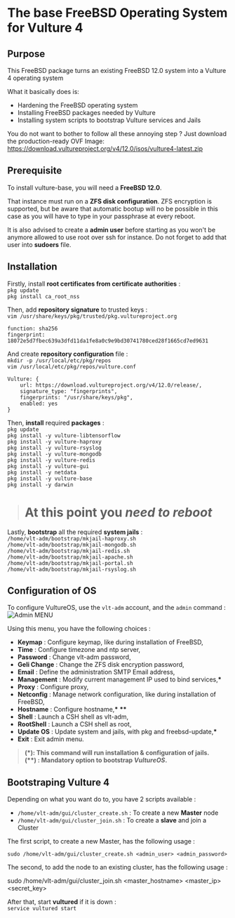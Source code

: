 # The base FreeBSD Operating System for Vulture 4

## Purpose

This FreeBSD package turns an existing FreeBSD 12.0 system into a Vulture 4 operating system

What it basically does is:
 - Hardening the FreeBSD operating system
 - Installing FreeBSD packages needed by Vulture
 - Installing system scripts to bootstrap Vulture services and Jails
 
You do not want to bother to follow all these annoying step ?
Just download the production-ready OVF Image: https://download.vultureproject.org/v4/12.0/isos/vulture4-latest.zip

## Prerequisite

To install vulture-base, you will need a **FreeBSD 12.0**.

That instance must run on a **ZFS disk configuration**.
ZFS encryption is supported, but be aware that automatic bootup will no be possible in this case as you will have to type in your passphrase at every reboot.

It is also advised to create a **admin user** before starting as you won't be anymore allowed to use root over ssh for instance. Do not forget to add that user into **sudoers** file. <br>

## Installation

Firstly, install **root certificates from certificate authorities** : <br>
`pkg update`<br>
`pkg install ca_root_nss`

Then, add **repository signature** to trusted keys : <br>
`vim /usr/share/keys/pkg/trusted/pkg.vultureproject.org`

    function: sha256
    fingerprint: 18072e5d7fbec639a3dfd11da1fe8a0c9e9bd30741780ced28f1665cd7ed9631

And create **repository configuration** file : <br>
`mkdir -p /usr/local/etc/pkg/repos` <br>
`vim /usr/local/etc/pkg/repos/vulture.conf`

    Vulture: {
        url: https://download.vultureproject.org/v4/12.0/release/,
        signature_type: "fingerprints",
        fingerprints: "/usr/share/keys/pkg",
        enabled: yes
    }

Then, **install** required **packages** : <br>
`pkg update` <br>
`pkg install -y vulture-libtensorflow` <br>
`pkg install -y vulture-haproxy` <br>
`pkg install -y vulture-rsyslog` <br>
`pkg install -y vulture-mongodb` <br>
`pkg install -y vulture-redis` <br>
`pkg install -y vulture-gui` <br>
`pkg install -y netdata` <br>
`pkg install -y vulture-base` <br>
`pkg install -y darwin` <br>

> # **At this point you _need to reboot_**

Lastly, **bootstrap** all the required **system jails** : <br>
`/home/vlt-adm/bootstrap/mkjail-haproxy.sh` <br>
`/home/vlt-adm/bootstrap/mkjail-mongodb.sh` <br>
`/home/vlt-adm/bootstrap/mkjail-redis.sh` <br>
`/home/vlt-adm/bootstrap/mkjail-apache.sh` <br>
`/home/vlt-adm/bootstrap/mkjail-portal.sh` <br>
`/home/vlt-adm/bootstrap/mkjail-rsyslog.sh` <br>


## Configuration of OS

To configure VultureOS, use the `vlt-adm` account, and the `admin` command : <br>
![Admin MENU](/admin_menu.png)

Using this menu, you have the following choices :
 - **Keymap** : Configure keymap, like during installation of FreeBSD,
 - **Time** : Configure timezone and ntp server,
 - **Password** : Change vlt-adm password,
 - **Geli Change** : Change the ZFS disk encryption password,
 - **Email** : Define the administration SMTP Email address,
 - **Management** : Modify current management IP used to bind services,**\***
 - **Proxy** : Configure proxy,
 - **Netconfig** : Manage network configuration, like during installation of FreeBSD,
 - **Hostname** : Configure hostname,**\*** **\*\***
 - **Shell** : Launch a CSH shell as vlt-adm,
 - **RootShell** : Launch a CSH shell as root,
 - **Update OS** : Update system and jails, with pkg and freebsd-update,**\***
 - **Exit** : Exit admin menu.

> **(\*): This command will run installation & configuration of jails.** <br>
> **(\*\*) : Mandatory option to bootstrap *VultureOS*.**


## Bootstraping Vulture 4

Depending on what you want do to, you have 2 scripts available : 
 - `/home/vlt-adm/gui/cluster_create.sh` : To create a new **Master** node
 - `/home/vlt-adm/gui/cluster_join.sh` : To create a **slave** and join a Cluster

The first script, to create a new Master, has the following usage : 

    sudo /home/vlt-adm/gui/cluster_create.sh <admin_user> <admin_password>

The second, to add the node to an existing cluster, has the following usage :

   sudo  /home/vlt-adm/gui/cluster_join.sh <master_hostname> <master_ip> <secret_key>
   
After that, start **vultured** if it is down : <br>
`service vultured start`
